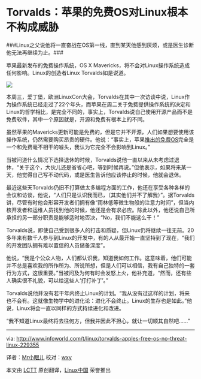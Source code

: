 
Torvalds：苹果的免费OS对Linux根本不构成威胁
================================================================================

###Linux之父说他将一直奋战在OS第一线，直到某天他感到厌烦，或是医生诊断他无法再继续为止。###

苹果最新发布的免费操作系统，OS X Mavericks，将不会对Linux操作系统造成任何影响。Linux的创造者Linux Torvalds如是说道。

![](http://photos.pcpro.co.uk/images/front_picture_library_PC_Pro/dir_402/it_photo_201031_52.jpg)

本周三，爱丁堡，欧洲LinuxCon大会，Torvalds在其中一次访谈中说，Linux作为操作系统已经走过了22个年头，而苹果在周二关于免费提供操作系统的决定和Linux的哲学相比，是完全不同的，事实上，Torvalds说自己使用开源产品而不是免费软件，其中一个原因就是，开源和免费有根本上的不同。

虽然苹果的Mavericks更新可能是免费的，但是它并不开源，人们如果想要使用该操作系统，仍然需要购买昂贵的硬件。他说：“事实上，苹果[推出的免费OS][1]完全是一个和免费毫不相干的噱头，我认为它完全不会影响到Linux。”

当被问道什么情况下选择退休的时候，Torvalds说他一直以来从未考虑过退休，“关于这个，大伙儿还是省省心吧，等到时候再说。”但他表示，如果将来某一天，他觉得自己写不动代码，或是医生告诉他应该停止的时候，他就会退休。

最近这些天Torvalds仍旧不打算做太多编程方面的工作，他还在享受各种各样的会议和访谈，他说，“人们只是认识我而已，（其实他们并不了解我）”。据Torvalds讲，尽管有时他会形容开发者们拥有像“雨林低等微生物般的注意力时间”，但当内核开发者和运维人员找到他的时候，他还是会有求必应。除此以外，他还说自己所承担的另一部分职责是能够适时地否决，“No，我们不能这么干！”

Torvalds说，即使自己受到很多人的打击和质疑，但Linux仍将继续一往无前。20多年来有数千人参与到Linux的开发中，有的人从最开始一直坚持到了现在，“我们的开发团队拥有难以置信的人员储备深度”。

他说，“我是个公众人物，人们都认识我，知道我如何工作。这意味着，他们可能并不总是喜欢我的所作所为、所说所想，但是人们可以相信，我有自己独特的一套行为方式，这很重要。”当被问及为何有时会发怒上火，他补充道，“然而，还有些人确实很不礼貌，可以给这些人‘打打补丁’。”

Torvalds说他并没有若干年内终止Linux的计划。“我从没有过这样的计划，将来也不会有。这就像生物学中的进化论：进化不会终止。Linux的生存也是如此。”他说，Linux将会一直以同样的方式持续进化和改进。

“我不知道Linux最终将去往何方，但我并因此不担心，就让一切顺其自然吧……”

--------------------------------------------------------------------------------

via: http://www.infoworld.com/t/linux/torvalds-apples-free-os-no-threat-linux-229355

译者：[Mr小眼儿](http://blog.csdn.net/tinyeyeser) 校对：[wxy](https://github.com/wxy)

本文由 [LCTT](https://github.com/LCTT/TranslateProject) 原创翻译，[Linux中国](http://linux.cn/) 荣誉推出

[1]:http://www.infoworld.com/t/mac-os-x/apples-biggest-new-announcement-was-the-free-os-x-upgrade-229257
